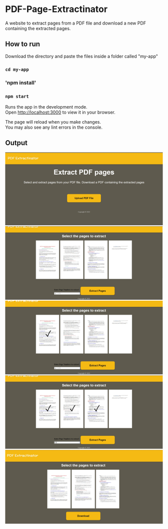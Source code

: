 # PDF-Page-Extractinator
A website to extract pages from a PDF file and download a new PDF containing the extracted pages.

## How to run

Download the directory and paste the files inside a folder called "my-app"

### `cd my-app`
### 'npm install'
### `npm start`

Runs the app in the development mode.\
Open [http://localhost:3000](http://localhost:3000) to view it in your browser.

The page will reload when you make changes.\
You may also see any lint errors in the console.

## Output
![Output Image](/Output/1.jpg "Output 1")
![Output Image](/Output/2.jpg "Output 2")
![Output Image](/Output/3.jpg "Output 3")
![Output Image](/Output/4.jpg "Output 4")
![Output Image](/Output/5.jpg "Output 5")
